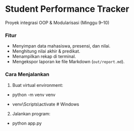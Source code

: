 # Student Performance Tracker

Proyek integrasi OOP & Modularisasi (Minggu 9–10)

### Fitur
- Menyimpan data mahasiswa, presensi, dan nilai.
- Menghitung nilai akhir & predikat.
- Menampilkan rekap di terminal.
- Mengekspor laporan ke file Markdown (`out/report.md`).

### Cara Menjalankan
1. Buat virtual environment:

  - python -m venv venv
  
  - venv\Scripts\activate # Windows

2. Jalankan program:

  - python app.py

